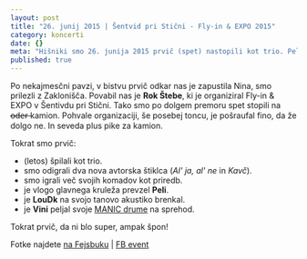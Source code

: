 ```yaml
---
layout: post
title: "26. junij 2015 | Šentvid pri Stični - Fly-in & EXPO 2015"
category: koncerti
date: {}
meta: "Hišniki smo 26. junija 2015 prvič (spet) nastopili kot trio. Peli je prvič prevzel vlogo glavnega vokalista, ... pa še toliko prvičev, da ni bilo super, ampak špon."
published: true
---
```


Po nekajmesčni pavzi, v bistvu prvič odkar nas je zapustila Nina, smo prilezli z Zaklonišča. Povabil nas je **Rok Štebe**, ki je organiziral Fly-in & EXPO v Šentivdu pri Stični. Tako smo po dolgem premoru spet stopili na o̶d̶e̶r̶ kamion. Pohvale organizaciji, še posebej toncu, je pošraufal fino, da že dolgo ne. In seveda plus pike za kamion. 

Tokrat smo prvič:
- (letos) špilali kot trio.
- smo odigrali dva nova avtorska štiklca (_Al' ja, al' ne_ in _Kavč_).
- smo igrali več svojih komadov kot priredb.
- je vlogo glavnega kruleža prevzel **Peli**.
- je **LouDk** na svojo tanovo akustiko brenkal.
- je **Vini** peljal svoje [MANIC drume](http://www.manicdrum.com) na sprehod.

Tokrat prvič, da ni blo super, ampak špon!

Fotke najdete [na Fejsbuku](https://www.facebook.com/media/set/?set=a.854104317960805.1073741829.165216820182895&type=3) | [FB event](https://www.facebook.com/events/447772538718657/)